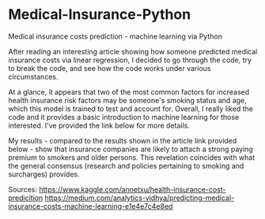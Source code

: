 

# Medical-Insurance-Python

Medical insurance costs prediction - machine learning via Python

After reading an interesting article showing how someone predicted medical insurance costs via linear regression, I decided to go through the code, try to break the code, and see how the code works under various circumstances. 

At a glance, it appears that two of the most common factors for increased health insurance risk factors may be someone's smoking status and age, which this model is trained to test and account for. Overall, I really liked the code and it provides a basic introduction to machine learning for those interested. I've provided the link below for more details.  

My results - compared to the results shown in the article link provided below - show that insurance companies are likely to attach a strong paying premium to smokers and older persons. This revelation coincides with what the general consensus (research and policies pertaining to smoking and surcharges) provides. 

Sources: 
https://www.kaggle.com/annetxu/health-insurance-cost-predicition
https://medium.com/analytics-vidhya/predicting-medical-insurance-costs-machine-learning-e1e4e7c4e8ed
